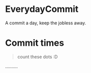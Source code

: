 # EverydayCommit
A commit a day, keep the jobless away.

# Commit times
> count these dots :D

..........
